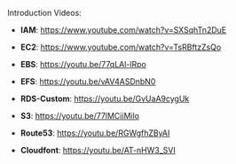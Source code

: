 Introduction Videos:
- **IAM**: https://www.youtube.com/watch?v=SXSqhTn2DuE
- **EC2**: https://www.youtube.com/watch?v=TsRBftzZsQo
- **EBS**: https://youtu.be/77qLAl-lRpo
- **EFS**: https://youtu.be/vAV4ASDnbN0
- **RDS-Custom**: https://youtu.be/GvUaA9cygUk

- **S3**: https://youtu.be/77lMCiiMilo
- **Route53**: https://youtu.be/RGWgfhZByAI

- **Cloudfont**: https://youtu.be/AT-nHW3_SVI
